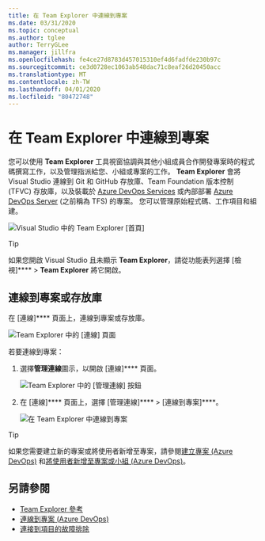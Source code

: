 ```yaml
---
title: 在 Team Explorer 中連線到專案
ms.date: 03/31/2020
ms.topic: conceptual
ms.author: tglee
author: TerryGLee
ms.manager: jillfra
ms.openlocfilehash: fe4ce27d8783d457015310ef4d6fadfde230b97c
ms.sourcegitcommit: ce3d0728ec1063ab548dac71c8eaf26d20450acc
ms.translationtype: MT
ms.contentlocale: zh-TW
ms.lasthandoff: 04/01/2020
ms.locfileid: "80472748"
---
```

# <a name="connect-to-projects-in-team-explorer"></a>在 Team Explorer 中連線到專案

您可以使用 **Team Explorer** 工具視窗協調與其他小組成員合作開發專案時的程式碼撰寫工作，以及管理指派給您、小組或專案的工作。 **Team Explorer** 會將 Visual Studio 連線到 Git 和 GitHub 存放庫、Team Foundation 版本控制 (TFVC) 存放庫，以及裝載於 [Azure DevOps Services](/azure/devops/user-guide/what-is-azure-devops-services) 或內部部署 [Azure DevOps Server](/azure/devops/index-all) (之前稱為 TFS) 的專案。 您可以管理原始程式碼、工作項目和組建。

![Visual Studio 中的 Team Explorer [首頁]](media/team-explorer/team-explorer.png)

> [!TIP]
> 如果您開啟 Visual Studio 且未顯示 **Team Explorer**，請從功能表列選擇 [檢視]**** > **Team Explorer** 將它開啟。

## <a name="connect-to-a-project-or-repository"></a>連線到專案或存放庫

在 [連線]**** 頁面上，連線到專案或存放庫。

![Team Explorer 中的 [連線] 頁面](media/team-explorer/connect.png)

若要連線到專案：

1. 選擇**管理連線**圖示，以開啟 [連線]**** 頁面。

   ![Team Explorer 中的 [管理連線] 按鈕](media/team-explorer/manage-connections.png)

1. 在 [連線]**** 頁面上，選擇 [管理連線]**** > [連線到專案]****。

   ![在 Team Explorer 中連線到專案](media/team-explorer/connect-project.png)

> [!TIP]
> 如果您需要建立新的專案或將使用者新增至專案，請參閱[建立專案 (Azure DevOps)](/azure/devops/organizations/projects/create-project) 和[將使用者新增至專案或小組 (Azure DevOps)](/azure/devops/organizations/security/add-users-team-project)。

## <a name="see-also"></a>另請參閱

- [Team Explorer 參考](reference/team-explorer-reference.md)
- [連線到專案 (Azure DevOps)](/azure/devops/organizations/projects/connect-to-projects)
- [連接到項目的故障排除](/azure/devops/user-guide/troubleshoot-connection?view=azure-devops)

